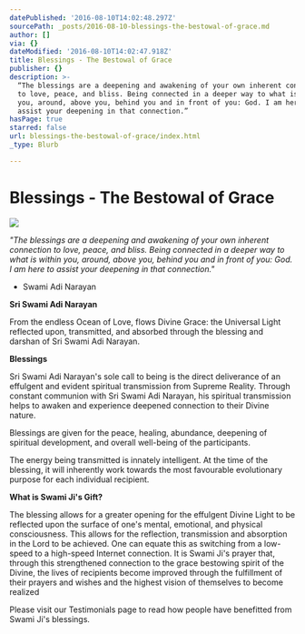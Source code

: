 ```yaml
---
datePublished: '2016-08-10T14:02:48.297Z'
sourcePath: _posts/2016-08-10-blessings-the-bestowal-of-grace.md
author: []
via: {}
dateModified: '2016-08-10T14:02:47.918Z'
title: Blessings - The Bestowal of Grace
publisher: {}
description: >-
  “The blessings are a deepening and awakening of your own inherent connection
  to love, peace, and bliss. Being connected in a deeper way to what is within
  you, around, above you, behind you and in front of you: God. I am here to
  assist your deepening in that connection.”
hasPage: true
starred: false
url: blessings-the-bestowal-of-grace/index.html
_type: Blurb

---
```

# Blessings - The Bestowal of Grace
![](https://the-grid-user-content.s3-us-west-2.amazonaws.com/015ce9e9-adb8-45b0-af95-ee7a81863378.jpg)

_"The blessings are a deepening and awakening of your own inherent connection to love, peace, and bliss. Being connected in a deeper way to what is within you, around, above you, behind you and in front of you: God. I am here to assist your deepening in that connection."_

- Swami Adi Narayan

**Sri Swami Adi Narayan**

From the endless Ocean of Love, flows Divine Grace: the Universal Light reflected upon, transmitted, and absorbed through the blessing and darshan of Sri Swami Adi Narayan.

**Blessings**

Sri Swami Adi Narayan's sole call to being is the direct deliverance of an effulgent and evident spiritual transmission from Supreme Reality. Through constant communion with Sri Swami Adi Narayan, his spiritual transmission helps to awaken and experience deepened connection to their Divine nature.

Blessings are given for the peace, healing, abundance, deepening of spiritual development, and overall well-being of the participants.

The energy being transmitted is innately intelligent. At the time of the blessing, it will inherently work towards the most favourable evolutionary purpose for each individual recipient.

**What is Swami Ji's Gift?**

The blessing allows for a greater opening for the effulgent Divine Light to be reflected upon the surface of one's mental, emotional, and physical consciousness. This allows for the reflection, transmission and absorption in the Lord to be achieved. One can equate this as switching from a low-speed to a high-speed Internet connection. It is Swami Ji's prayer that, through this strengthened connection to the grace bestowing spirit of the Divine, the lives of recipients become improved through the fulfillment of their prayers and wishes and the highest vision of themselves to become realized

Please visit our Testimonials page to read how people have benefitted from Swami Ji's blessings.